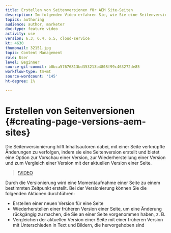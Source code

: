 ```yaml
---
title: Erstellen von Seitenversionen für AEM Site-Seiten
description: Im folgenden Video erfahren Sie, wie Sie eine Seitenversion erstellen, eine Vorschau anzeigen, eine Seitenversion wiederherstellen und die aktuelle Seitenversion mit einer gespeicherten Seitenversion vergleichen.
topics: authoring
audience: author, marketer
doc-type: feature video
activity: use
version: 6.3, 6.4, 6.5, cloud-service
kt: 4630
thumbnail: 32151.jpg
topic: Content Management
role: User
level: Beginner
source-git-commit: b0bca57676813bd353213b4808f99c463272de85
workflow-type: tm+mt
source-wordcount: '145'
ht-degree: 1%

---
```



# Erstellen von Seitenversionen {#creating-page-versions-aem-sites}

Die Seitenversionierung hilft Inhaltsautoren dabei, mit einer Seite verknüpfte Änderungen zu verfolgen, indem sie eine Seitenversion erstellt und bietet eine Option zur Vorschau einer Version, zur Wiederherstellung einer Version und zum Vergleich einer Version mit der aktuellen Version einer Seite.

>[!VIDEO](https://video.tv.adobe.com/v/32151?quality=9&learn=on)

Durch die Versionierung wird eine Momentaufnahme einer Seite zu einem bestimmten Zeitpunkt erstellt. Bei der Versionierung können Sie die folgenden Aktionen durchführen:
* Erstellen einer neuen Version für eine Seite
* Wiederherstellen einer früheren Version einer Seite, um eine Änderung rückgängig zu machen, die Sie an einer Seite vorgenommen haben, z. B.
* Vergleichen der aktuellen Version einer Seite mit einer früheren Version mit Unterschieden in Text und Bildern, die hervorgehoben sind
